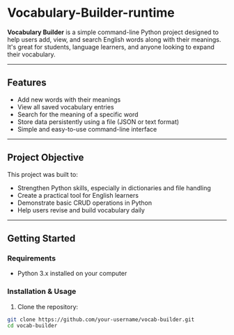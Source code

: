 # Vocabulary-Builder-runtime
**Vocabulary Builder** is a simple command-line Python project designed to help users add, view, and search English words along with their meanings. It's great for students, language learners, and anyone looking to expand their vocabulary.

---

## Features

- Add new words with their meanings
- View all saved vocabulary entries
- Search for the meaning of a specific word
- Store data persistently using a file (JSON or text format)
- Simple and easy-to-use command-line interface

---

## Project Objective

This project was built to:

- Strengthen Python skills, especially in dictionaries and file handling
- Create a practical tool for English learners
- Demonstrate basic CRUD operations in Python
- Help users revise and build vocabulary daily

---

## Getting Started

### Requirements

- Python 3.x installed on your computer

### Installation & Usage

1. Clone the repository:

```bash
git clone https://github.com/your-username/vocab-builder.git
cd vocab-builder
